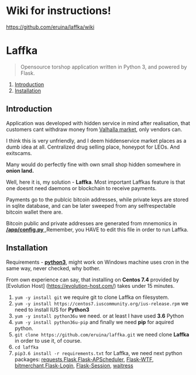 # Wiki for instructions!
https://github.com/eruina/laffka/wiki


# Laffka
>Opensource torshop application written in Python 3, and powered by Flask.
1. [ Introduction ](#introduction)
2. [ Installation ](#installation)

<a name="introduction"></a>
## Introduction
Application was developed with hidden service in mind after realisation, that customers cant withdraw money from [Valhalla market](valhallaxmn3fydu.onion), only vendors can.

I think this is very unfriendly, and I deem hiddenservice market places as a dumb idea at all. Centralized drug selling place, honeypot for LEOs. And exitscams.

Many would do perfectly fine with own small shop hidden somewhere in __onion land.__

Well, here it is, my solution - **Laffka**. Most important Laffkas feature is that one doesnt need daemons or blockchain to receive payments.

Payments go to the publcic bitcoin addresses, while private keys are stored in sqlite database, and can be later sweeped from any selfrespectable bitcoin wallet there are.

Bitcoin public and private addresses are generated from mnemonics in [__/app/config.py__ ](app/configuration.py),Remember, you HAVE to edit this file in order to run Laffka.


<a name="#installation"></a>
## Installation

Requirements - [**python3**](https://www.python.org/download/releases/3.0/), might work on Windows machine uses cron in the same way, never checked, why bother.

From own experience can say, that installing on **Centos 7.4** provided by [Evolution Host] (https://evolution-host.com/) takes under 15 minutes.

1. ```yum -y install git``` we require git to clone Laffka on filesystem.
2. ```yum -y install https://centos7.iuscommunity.org/ius-release.rpm``` we need to install IUS for **Python3**
3. ```yum -y install python36u``` we need. or at least I have used **3.6** Python
4. ```yum -y install python36u-pip``` and finally we need **pip** for aquired python.
5. ```git clone https://github.com/eruina/laffka.git``` we need clone **Laffka** in order to use it, of course.
6. ```cd laffka```
7. ```pip3.6 install -r requirements.txt``` for Laffka, we need next python packages: [requests](http://docs.python-requests.org/en/master/),[Flask](http://flask.pocoo.org/),[Flask-APScheduler](https://github.com/viniciuschiele/flask-apscheduler), [Flask-WTF](https://flask-wtf.readthedocs.io/en/stable/), [bitmerchant](https://github.com/sbuss/bitmerchant),[Flask-Login](https://flask-login.readthedocs.io/en/latest/), [Flask-Session](https://pythonhosted.org/Flask-Session/), [waitress](https://docs.pylonsproject.org/projects/waitress/en/latest/)
